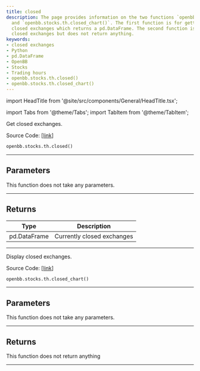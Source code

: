 ```yaml
---
title: closed
description: The page provides information on the two functions `openbb.stocks.th.closed()`
  and `openbb.stocks.th.closed_chart()`. The first function is for getting currently
  closed exchanges which returns a pd.DataFrame. The second function is for displaying
  closed exchanges but does not return anything.
keywords:
- closed exchanges
- Python
- pd.DataFrame
- OpenBB
- Stocks
- Trading hours
- openbb.stocks.th.closed()
- openbb.stocks.th.closed_chart()
---
```


import HeadTitle from '@site/src/components/General/HeadTitle.tsx';

<HeadTitle title="stocks.th.closed - Reference | OpenBB SDK Docs" />

import Tabs from '@theme/Tabs';
import TabItem from '@theme/TabItem';

<Tabs>
<TabItem value="model" label="Model" default>

Get closed exchanges.

Source Code: [[link](https://github.com/OpenBB-finance/OpenBBTerminal/tree/main/openbb_terminal/stocks/tradinghours/bursa_model.py#L76)]

```python
openbb.stocks.th.closed()
```

---

## Parameters

This function does not take any parameters.

---

## Returns

| Type | Description |
| ---- | ----------- |
| pd.DataFrame | Currently closed exchanges |
---

</TabItem>
<TabItem value="view" label="Chart">

Display closed exchanges.

Source Code: [[link](https://github.com/OpenBB-finance/OpenBBTerminal/tree/main/openbb_terminal/stocks/tradinghours/bursa_view.py#L64)]

```python
openbb.stocks.th.closed_chart()
```

---

## Parameters

This function does not take any parameters.

---

## Returns

This function does not return anything

---

</TabItem>
</Tabs>
